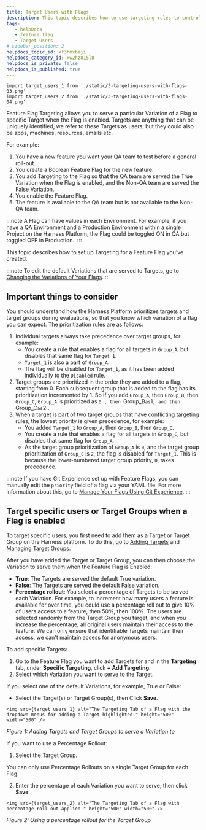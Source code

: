 ```yaml
---
title: Target Users with Flags
description: This topic describes how to use targeting rules to control variations that you want to serve to your users.
tags: 
   - helpDocs
   - feature flag
   - Target Users
# sidebar_position: 2
helpdocs_topic_id: xf3hmxbaji
helpdocs_category_id: xw2hz815l8
helpdocs_is_private: false
helpdocs_is_published: true
---
```


```mdx-code-block
import target_users_1 from './static/3-targeting-users-with-flags-03.png'
import target_users_2 from './static/3-targeting-users-with-flags-04.png' 
```

Feature Flag Targeting allows you to serve a particular Variation of a Flag to specific Target when the Flag is enabled. Targets are anything that can be uniquely identified, we refer to these Targets as users, but they could also be apps, machines, resources, emails etc. 

For example:

1. You have a new feature you want your QA team to test before a general roll-out.
2. You create a Boolean Feature Flag for the new feature.
3. You add Targeting to the Flag so that the QA team are served the True Variation when the Flag is enabled, and the Non-QA team are served the False Variation.
4. You enable the Feature Flag.
5. The feature is available to the QA team but is not available to the Non-QA team.

:::note
 A Flag can have values in each Environment. For example, if you have a QA Environment and a Production Environment within a single Project on the Harness Platform, the Flag could be toggled ON in QA but toggled OFF in Production. 
:::

This topic describes how to set up Targeting for a Feature Flag you’ve created. 

:::note
 To edit the default Variations that are served to Targets, go to [Changing the Variations of Your Flags](../2-update-feature-flags/3-manage-variations.md).
:::

## Important things to consider

You should understand how the Harness Platform prioritizes targets and target groups during evaluations, so that you know which variation of a flag you can expect. The prioritization rules are as follows: 

1. Individual targets always take precedence over target groups, for example:
   - You create a rule that enables a flag for all targets in `Group_A`, but disables that same flag for `Target_1`.
   - `Target_1` is also a part of `Group_A`.
   - The flag will be disabled for `Target_1`, as it has been added individually to the `Disabled` rule. 
2. Target groups are prioritized in the order they are added to a flag, starting from 0. Each subsequent group that is added to the flag has its prioritization incremented by 1. So if you add `Group_A`, then `Group_B`, then `Group_C`, `Group_A` is prioritized as `0 , then `Group_B` as `1`, and then `Group_C` as `2`.
3. When a target is part of two target groups that have conflicting targeting rules, the lowest priority is given precedence, for example:
   - You added `Target_1` to `Group_A`, then `Group_B`, then `Group_C`.
   - You create a rule that enables a flag for all targets in `Group_C`, but disables that same flag for `Group_A`. 
   - As the target group prioritization of `Group_A` is `0`, and the target group prioritization of `Group_C` is `2`, the flag is disabled for `Target_1`. This is because the lower-numbered target group priority, `0`, takes precedence. 
   
:::note
If you have Git Experience set up with Feature Flags, you can manually edit the `priority` field of a flag via your YAML file. For more information about this, go to [Manage Your Flags Using Git Experience](../5-manage-featureflags-in-git-repos.md).
:::

## Target specific users or Target Groups when a Flag is enabled

To target specific users, you first need to add them as a Target or Target Group on the Harness platform. To do this, go to [Adding Targets](1-add-targets.md) and [Managing Target Groups](2-add-target-groups.md). 

After you have added the Target or Target Group, you can then choose the Variation to serve them when the Feature Flag is Enabled:

* **True**: The Targets are served the default True variation.
* **False**: The Targets are served the default False variation.
* **Percentage rollout**: You select a percentage of Targets to be served each Variation. For example, to increment how many users a feature is available for over time, you could use a percentage roll out to give 10% of users access to a feature, then 50%, then 100%. The users are selected randomly from the Target Group you target, and when you increase the percentage, all original users maintain their access to the feature. We can only ensure that identifiable Targets maintain their access, we can't maintain access for anonymous users.

To add specific Targets: 

1. Go to the Feature Flag you want to add Targets for and in the **Targeting** tab, under **Specific Targeting**, click **+ Add Targeting**.
2. Select which Variation you want to serve to the Target.

If you select one of the default Variations, for example, True or False:

* Select the Target(s) or Target Group(s), then Click **Save**.

```mdx-code-block
<img src={target_users_1} alt="The Targeting Tab of a Flag with the dropdown menus for adding a Target highlighted." height="500" width="500" />
```

*Figure 1: Adding Targets and Target Groups to serve a Variation to*

If you want to use a Percentage Rollout:

1. Select the Target Group.

You can only use Percentage Rollouts on a single Target Group for each Flag. 

2. Enter the percentage of each Variation you want to serve, then click **Save**.

```mdx-code-block
<img src={target_users_2} alt="The Targeting Tab of a Flag with percentage roll out applied." height="500" width="500" />
```

*Figure 2: Using a percentage rollout for the Target Group*

